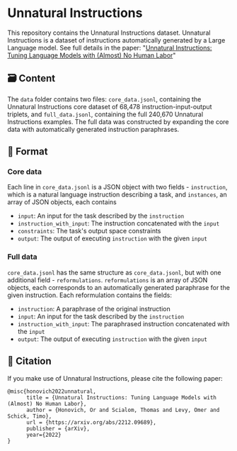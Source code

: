 # Unnatural Instructions

This repository contains the Unnatural Instructions dataset. Unnatural Instructions is a dataset of instructions automatically generated by a Large Language model.
See full details in the paper: "[Unnatural Instructions: Tuning Language Models with (Almost) No Human Labor](https://arxiv.org/abs/2212.09689)"

## 🗃️ Content
The `data` folder contains two files: `core_data.jsonl`, containing the Unnatural Instructions core dataset of 68,478 instruction-input-output triplets, and `full_data.jsonl`, containing the full 240,670 Unnatural Instructions examples. The full data was constructed by expanding the core data with automatically generated instruction paraphrases.

## 📄 Format
### Core data
Each line in `core_data.jsonl` is a JSON object with two fields - `instruction`, which is a natural language instruction describing a task, and `instances`, an array of JSON objects, each contains
- `input`: An input for the task described by the `instruction`
- `instruction_with_input`: The instruction concatenated with the `input`
- `constraints`: The task's output space constraints
- `output`: The output of executing `instruction` with the given `input`

### Full data
`core_data.jsonl` has the same structure as `core_data.jsonl`, but with one additional field - `reformulations`. `reformulations` is an array of JSON objects, each corresponds to an automatically generated paraphrase for the given instruction. Each reformulation contains the fields:
- `instruction`: A paraphrase of the original instruction
- `input`: An input for the task described by the `instruction`
- `instruction_with_input`: The paraphrased instruction concatenated with the `input`
- `output`: The output of executing `instruction` with the given `input`

## 📘 Citation
If you make use of Unnatural Instructions, please cite the following paper:
```
@misc{honovich2022unnatural,
      title = {Unnatural Instructions: Tuning Language Models with (Almost) No Human Labor},
      author = {Honovich, Or and Scialom, Thomas and Levy, Omer and Schick, Timo},
      url = {https://arxiv.org/abs/2212.09689},
      publisher = {arXiv},
      year={2022}
}
```
